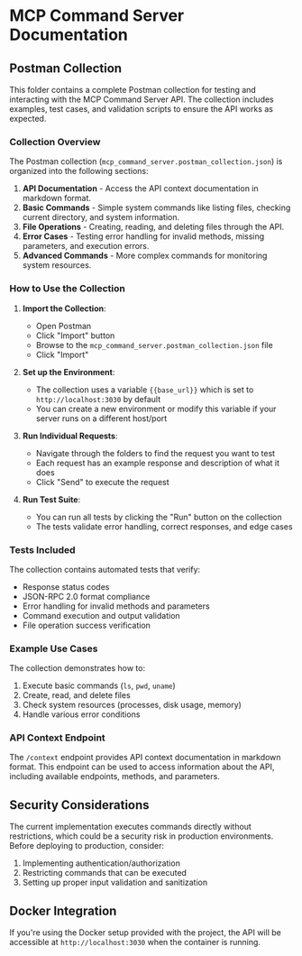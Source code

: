 # MCP Command Server Documentation

## Postman Collection

This folder contains a complete Postman collection for testing and interacting with the MCP Command Server API. The collection includes examples, test cases, and validation scripts to ensure the API works as expected.

### Collection Overview

The Postman collection (`mcp_command_server.postman_collection.json`) is organized into the following sections:

1. **API Documentation** - Access the API context documentation in markdown format.
2. **Basic Commands** - Simple system commands like listing files, checking current directory, and system information.
3. **File Operations** - Creating, reading, and deleting files through the API.
4. **Error Cases** - Testing error handling for invalid methods, missing parameters, and execution errors.
5. **Advanced Commands** - More complex commands for monitoring system resources.

### How to Use the Collection

1. **Import the Collection**:
   - Open Postman
   - Click "Import" button
   - Browse to the `mcp_command_server.postman_collection.json` file
   - Click "Import"

2. **Set up the Environment**:
   - The collection uses a variable `{{base_url}}` which is set to `http://localhost:3030` by default
   - You can create a new environment or modify this variable if your server runs on a different host/port

3. **Run Individual Requests**:
   - Navigate through the folders to find the request you want to test
   - Each request has an example response and description of what it does
   - Click "Send" to execute the request

4. **Run Test Suite**:
   - You can run all tests by clicking the "Run" button on the collection
   - The tests validate error handling, correct responses, and edge cases

### Tests Included

The collection contains automated tests that verify:

- Response status codes
- JSON-RPC 2.0 format compliance
- Error handling for invalid methods and parameters
- Command execution and output validation
- File operation success verification

### Example Use Cases

The collection demonstrates how to:

1. Execute basic commands (`ls`, `pwd`, `uname`)
2. Create, read, and delete files
3. Check system resources (processes, disk usage, memory)
4. Handle various error conditions

### API Context Endpoint

The `/context` endpoint provides API context documentation in markdown format. This endpoint can be used to access information about the API, including available endpoints, methods, and parameters.

## Security Considerations

The current implementation executes commands directly without restrictions, which could be a security risk in production environments. Before deploying to production, consider:

1. Implementing authentication/authorization
2. Restricting commands that can be executed
3. Setting up proper input validation and sanitization

## Docker Integration

If you're using the Docker setup provided with the project, the API will be accessible at `http://localhost:3030` when the container is running.
